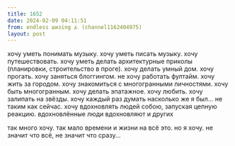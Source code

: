 ```yaml
---
title: 1652
date: 2024-02-09 04:11:51
from: endless шизing ⍼ (channel1162404975)
layout: post
---
```


хочу уметь понимать музыку. хочу уметь писать музыку. хочу путешествовать. хочу уметь делать архитектурные приколы (планировки, строительство в проге). хочу делать умный дом. хочу прогать. хочу заняться блоггингом. не хочу работать фултайм. хочу жить за городом. хочу знакомиться с многогранными личностями. хочу быть многогранным. хочу делать эпатажное. хочу любить. хочу залипать на звёзды. хочу каждый раз думать насколько же я был... не таким как сейчас.
хочу вдохновлять людей собою, запуская цепную реакцию. вдохновлённые люди вдохновляют и других


так много хочу. так мало времени и жизни на всё это. но я хочу. не значит что всё, не значит что сразу...
